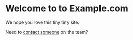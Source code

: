 # Welcome to to Example.com

We hope you love this tiny tiny site.

Need to [contact someone](./contact.md) on the team?
